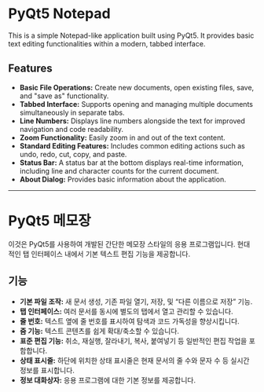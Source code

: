 # PyQt5 Notepad

This is a simple Notepad-like application built using PyQt5. It provides basic text editing functionalities within a modern, tabbed interface.

## Features

*   **Basic File Operations:** Create new documents, open existing files, save, and "save as" functionality.
*   **Tabbed Interface:** Supports opening and managing multiple documents simultaneously in separate tabs.
*   **Line Numbers:** Displays line numbers alongside the text for improved navigation and code readability.
*   **Zoom Functionality:** Easily zoom in and out of the text content.
*   **Standard Editing Features:** Includes common editing actions such as undo, redo, cut, copy, and paste.
*   **Status Bar:** A status bar at the bottom displays real-time information, including line and character counts for the current document.
*   **About Dialog:** Provides basic information about the application.

---

# PyQt5 메모장

이것은 PyQt5를 사용하여 개발된 간단한 메모장 스타일의 응용 프로그램입니다. 현대적인 탭 인터페이스 내에서 기본 텍스트 편집 기능을 제공합니다.

## 기능

*   **기본 파일 조작:** 새 문서 생성, 기존 파일 열기, 저장, 및 “다른 이름으로 저장” 기능.
*   **탭 인터페이스:** 여러 문서를 동시에 별도의 탭에서 열고 관리할 수 있습니다.
*   **줄 번호:** 텍스트 옆에 줄 번호를 표시하여 탐색과 코드 가독성을 향상시킵니다.
*   **줌 기능:** 텍스트 콘텐츠를 쉽게 확대/축소할 수 있습니다.
*   **표준 편집 기능:** 취소, 재실행, 잘라내기, 복사, 붙여넣기 등 일반적인 편집 작업을 포함합니다.
*   **상태 표시줄:** 하단에 위치한 상태 표시줄은 현재 문서의 줄 수와 문자 수 등 실시간 정보를 표시합니다.
*   **정보 대화상자:** 응용 프로그램에 대한 기본 정보를 제공합니다.
